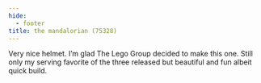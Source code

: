 ```yaml
---
hide:
  - footer
title: the mandalorian (75328)
---
```


Very nice helmet. I’m glad The Lego Group decided to make this one. Still only my serving favorite of the three released but beautiful and fun albeit quick build. 
